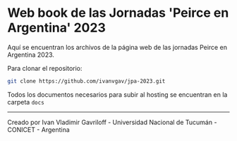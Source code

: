 # Web book de las Jornadas 'Peirce en Argentina' 2023

Aquí se encuentran los archivos de la página web de las jornadas Peirce en Argentina 2023.

Para clonar el repositorio:

```bash
git clone https://github.com/ivanvgav/jpa-2023.git
```

Todos los documentos necesarios para subir al hosting se encuentran en la carpeta `docs`

---

Creado por Ivan Vladimir Gavriloff - Universidad Nacional de Tucumán - CONICET - Argentina
